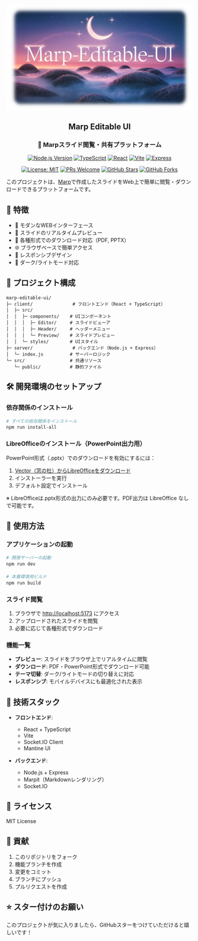 <div align="center">
  <img src="assets/header.png" alt="Marp Editable Slides">

  ## Marp Editable UI

  ### 🎯 Marpスライド閲覧・共有プラットフォーム

  [![Node.js Version](https://img.shields.io/badge/Node.js-20.x-339933?logo=node.js&logoColor=white)](https://nodejs.org/)
  [![TypeScript](https://img.shields.io/badge/TypeScript-5.6-3178C6?logo=typescript&logoColor=white)](https://www.typescriptlang.org/)
  [![React](https://img.shields.io/badge/React-18.3-61DAFB?logo=react&logoColor=black)](https://reactjs.org/)
  [![Vite](https://img.shields.io/badge/Vite-6.0-646CFF?logo=vite&logoColor=white)](https://vitejs.dev/)
  [![Express](https://img.shields.io/badge/Express-4.18-000000?logo=express&logoColor=white)](https://expressjs.com/)

  [![License: MIT](https://img.shields.io/badge/License-MIT-yellow.svg)](https://opensource.org/licenses/MIT)
  [![PRs Welcome](https://img.shields.io/badge/PRs-welcome-brightgreen.svg?style=flat)](http://makeapullrequest.com)
  [![GitHub Stars](https://img.shields.io/github/stars/maki/marp-editable-ui.svg?style=social&label=Star)][repo]
  [![GitHub Forks](https://img.shields.io/github/forks/maki/marp-editable-ui.svg?style=social&label=Fork)][repo]

  [repo]: https://github.com/maki/marp-editable-ui
</div>

このプロジェクトは、[Marp](https://marp.app/)で作成したスライドをWeb上で簡単に閲覧・ダウンロードできるプラットフォームです。

## 🚀 特徴

- 📱 モダンなWEBインターフェース
- 🔄 スライドのリアルタイムプレビュー
- 💾 各種形式でのダウンロード対応（PDF, PPTX）
- 🌐 ブラウザベースで簡単アクセス
- 🎨 レスポンシブデザイン
- 🌙 ダーク/ライトモード対応

## 📁 プロジェクト構成

```plaintext
marp-editable-ui/
├─ client/               # フロントエンド（React + TypeScript）
│  ├─ src/
│  │  ├─ components/    # UIコンポーネント
│  │  │  ├─ Editor/     # スライドビューア
│  │  │  ├─ Header/     # ヘッダーメニュー
│  │  │  └─ Preview/    # スライドプレビュー
│  │  └─ styles/        # UIスタイル
├─ server/               # バックエンド（Node.js + Express）
│  └─ index.js          # サーバーロジック
└─ src/                 # 共通リソース
   └─ public/           # 静的ファイル
```

## 🛠️ 開発環境のセットアップ

### 依存関係のインストール

```bash
# すべての依存関係をインストール
npm run install-all
```

### LibreOfficeのインストール（PowerPoint出力用）

PowerPoint形式（.pptx）でのダウンロードを有効にするには：

1. [Vector（窓の杜）からLibreOfficeをダウンロード](https://forest.watch.impress.co.jp/library/software/libreoffice/)
2. インストーラーを実行
3. デフォルト設定でインストール

※ LibreOfficeは.pptx形式の出力にのみ必要です。PDF出力は LibreOffice なしで可能です。

## 💫 使用方法

### アプリケーションの起動

```bash
# 開発サーバーの起動
npm run dev

# 本番環境用ビルド
npm run build
```

### スライド閲覧

1. ブラウザで [http://localhost:5173](http://localhost:5173) にアクセス
2. アップロードされたスライドを閲覧
3. 必要に応じて各種形式でダウンロード

### 機能一覧

- **プレビュー**: スライドをブラウザ上でリアルタイムに閲覧
- **ダウンロード**: PDF・PowerPoint形式でダウンロード可能
- **テーマ切替**: ダーク/ライトモードの切り替えに対応
- **レスポンシブ**: モバイルデバイスにも最適化された表示

## 🔧 技術スタック

- **フロントエンド**:
  - React + TypeScript
  - Vite
  - Socket.IO Client
  - Mantine UI

- **バックエンド**:
  - Node.js + Express
  - Marpit（Markdownレンダリング）
  - Socket.IO

## 📄 ライセンス

MIT License

## 🤝 貢献

1. このリポジトリをフォーク
2. 機能ブランチを作成
3. 変更をコミット
4. ブランチにプッシュ
5. プルリクエストを作成

## ⭐ スター付けのお願い

このプロジェクトが気に入りましたら、GitHubスターをつけていただけると嬉しいです！
